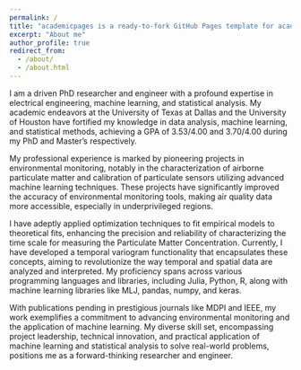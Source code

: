 ```yaml
---
permalink: /
title: "academicpages is a ready-to-fork GitHub Pages template for academic personal websites"
excerpt: "About me"
author_profile: true
redirect_from: 
  - /about/
  - /about.html
---
```


I am a driven PhD researcher and engineer with a profound expertise in electrical engineering, machine learning, and statistical analysis. My academic endeavors at the University of Texas at Dallas and the University of Houston have fortified my knowledge in data analysis, machine learning, and statistical methods, achieving a GPA of 3.53/4.00 and 3.70/4.00 during my PhD and Master’s respectively.

My professional experience is marked by pioneering projects in environmental monitoring, notably in the characterization of airborne particulate matter and calibration of particulate sensors utilizing advanced machine learning techniques. These projects have significantly improved the accuracy of environmental monitoring tools, making air quality data more accessible, especially in underprivileged regions.

I have adeptly applied optimization techniques to fit empirical models to theoretical fits, enhancing the precision and reliability of characterizing the time scale for measuring the Particulate Matter Concentration. Currently, I have developed a temporal variogram functionality that encapsulates these concepts, aiming to revolutionize the way temporal and spatial data are analyzed and interpreted. My proficiency spans across various programming languages and libraries, including Julia, Python, R, along with machine learning libraries like MLJ, pandas, numpy, and keras.

With publications pending in prestigious journals like MDPI and IEEE, my work exemplifies a commitment to advancing environmental monitoring and the application of machine learning. My diverse skill set, encompassing project leadership, technical innovation, and practical application of machine learning and statistical analysis to solve real-world problems, positions me as a forward-thinking researcher and engineer.
